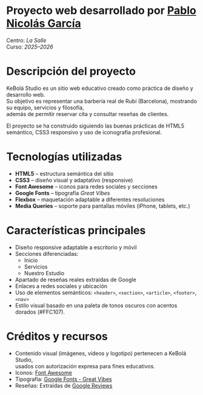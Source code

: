 # Proyecto web desarrollado por [Pablo Nicolás García](https://github.com/pablonicolasgarcia) 
Centro: *La Salle*  
Curso: *2025–2026*  

# Descripción del proyecto

KeBolá Studio es un sitio web educativo creado como práctica de diseño y desarrollo web.  
Su objetivo es representar una barbería real de Rubí (Barcelona), mostrando su equipo, servicios y filosofía,  
además de permitir reservar cita y consultar reseñas de clientes.

El proyecto se ha construido siguiendo las buenas prácticas de HTML5 semántico, CSS3 responsivo y uso de iconografía profesional.

# Tecnologías utilizadas

- **HTML5** – estructura semántica del sitio  
- **CSS3** – diseño visual y adaptativo (responsive)  
- **Font Awesome** – iconos para redes sociales y secciones  
- **Google Fonts** – tipografía *Great Vibes*  
- **Flexbox** – maquetación adaptable a diferentes resoluciones  
- **Media Queries** – soporte para pantallas móviles (iPhone, tablets, etc.)

# Características principales

- Diseño responsive adaptable a escritorio y móvil  
- Secciones diferenciadas:
  - Inicio  
  - Servicios  
  - Nuestro Estudio  
- Apartado de reseñas reales extraídas de Google  
- Enlaces a redes sociales y ubicación  
- Uso de elementos semánticos: `<header>`, `<section>`, `<article>`, `<footer>`, `<nav>`  
- Estilo visual basado en una paleta de tonos oscuros con acentos dorados (#FFC107).

# Créditos y recursos

- Contenido visual (imágenes, vídeos y logotipo) pertenecen a KeBolá Studio,  
  usados con autorización expresa para fines educativos.  
- Iconos: [Font Awesome](https://fontawesome.com)  
- Tipografía: [Google Fonts - Great Vibes](https://fonts.google.com/specimen/Great+Vibes)  
- Reseñas: Extraídas de [Google Reviews](https://www.google.com/maps/place/KeBol%C3%A1+Studio/)  
